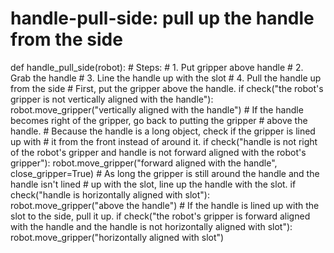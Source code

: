 

# handle-pull-side: pull up the handle from the side
def handle_pull_side(robot):
    # Steps:
    #  1. Put gripper above handle
    #  2. Grab the handle
    #  3. Line the handle up with the slot
    #  4. Pull the handle up from the side
    # First, put the gripper above the handle.
    if check("the robot's gripper is not vertically aligned with the handle"):
        robot.move_gripper("vertically aligned with the handle")
    # If the handle becomes right of the gripper, go back to putting the gripper
    # above the handle.
    # Because the handle is a long object, check if the gripper is lined up with
    # it from the front instead of around it.
    if check("handle is not right of the robot's gripper and handle is not forward aligned with the robot's gripper"):
        robot.move_gripper("forward aligned with the handle", close_gripper=True)
    # As long the gripper is still around the handle and the handle isn't lined
    # up with the slot, line up the handle with the slot.
    if check("handle is horizontally aligned with slot"):
        robot.move_gripper("above the handle")
    # If the handle is lined up with the slot to the side, pull it up.
    if check("the robot's gripper is forward aligned with the handle and the handle is not horizontally aligned with slot"):
        robot.move_gripper("horizontally aligned with slot")